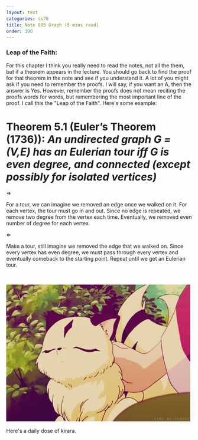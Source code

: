 ```yaml
---
layout: text
categories: cs70
title: Note 005 Graph (5 mins read)
order: 100
---
```

### Leap of the Faith:

For this chapter I think you really need to read the notes, not all the them, but if a theorem appears in the lecture. You should go back to find the proof for that theorem in the note and see if you understand it. A lot of you might ask if you need to remember the proofs. I will say, if you want an A, then the answer is Yes. However, remember the proofs does not mean reciting the proofs words for words, but remembering the most important line of the proof. I call this the "Leap of the Faith". Here's some example:

# Theorem 5.1 (Euler’s Theorem (1736)): *An undirected graph G = (V,E) has an Eulerian tour iff G is even degree, and connected (except possibly for isolated vertices)*

$\Rightarrow$

For a tour, we can imagine we removed an edge once we walked on it. For each vertex, the tour must go in and out. Since no edge is repeated, we remove two degree from the vertex each time. Eventually, we removed even number of degree for each vertex.

$\Leftarrow$

Make a tour, still imagine we removed the edge that we walked on. Since every vertex has even degree, we must pass through every vertex and eventually comeback to the starting point. Repeat until we get an Eulerian tour.

<br>

![image info](/assets/images/cs70/w4.gif)

Here's a daily dose of kirara.

